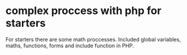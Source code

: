 # complex proccess with php for starters
For starters there are some math proccesses. Included global variables, maths, functions, forms and include function in PHP. 
